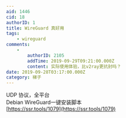 ```yaml
---
aid: 1446
cid: 18
authorID: 1
title: WireGuard 真好用
tags:
    - wireguard
comments:
    -
        authorID: 2105
        addTime: 2019-09-29T09:21:00.000Z
        content: 实际使用体验，比v2ray更抗封吗？
date: 2019-09-28T03:17:00.000Z
category: 梯子
---
```


UDP 协议，全平台  
Debian WireGuard一键安装脚本  
[https://ssr.tools/1079](https://ssr.tools/1079)
